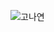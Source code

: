 ![고나연](https://user-images.githubusercontent.com/22493971/160269845-93e7ec42-4075-407e-8826-747dc9d27f4a.png)